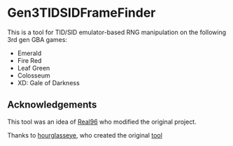 # Gen3TIDSIDFrameFinder

This is a tool for TID/SID emulator-based RNG manipulation on the following 3rd gen GBA games:

* Emerald
* Fire Red
* Leaf Green
* Colosseum
* XD: Gale of Darkness

## Acknowledgements

This tool was an idea of [Real96](https://github.com/Real96/) who modified the original project.

Thanks to [hourglasseye](https://github.com/hourglasseye), who created the original [tool](https://github.com/hourglasseye/gen3tidsidframefinder)
